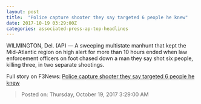```yaml
---
layout: post
title:  "Police capture shooter they say targeted 6 people he knew"
date: 2017-10-19 03:29:00Z
categories: associated-press-ap-top-headlines
---
```


WILMINGTON, Del. (AP) — A sweeping multistate manhunt that kept the Mid-Atlantic region on high alert for more than 10 hours ended when law enforcement officers on foot chased down a man they say shot six people, killing three, in two separate shootings.


Full story on F3News: [Police capture shooter they say targeted 6 people he knew](http://www.f3nws.com/n/2ajzrC)

> Posted on: Thursday, October 19, 2017 3:29:00 AM
